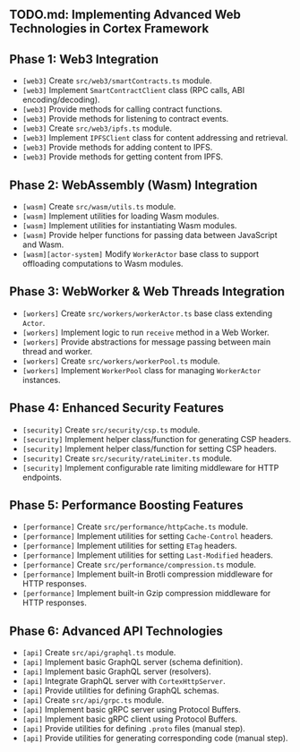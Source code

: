 ## TODO.md: Implementing Advanced Web Technologies in Cortex Framework

## Phase 1: Web3 Integration
*   `[web3]` Create `src/web3/smartContracts.ts` module.
*   `[web3]` Implement `SmartContractClient` class (RPC calls, ABI encoding/decoding).
*   `[web3]` Provide methods for calling contract functions.
*   `[web3]` Provide methods for listening to contract events.
*   `[web3]` Create `src/web3/ipfs.ts` module.
*   `[web3]` Implement `IPFSClient` class for content addressing and retrieval.
*   `[web3]` Provide methods for adding content to IPFS.
*   `[web3]` Provide methods for getting content from IPFS.

## Phase 2: WebAssembly (Wasm) Integration
*   `[wasm]` Create `src/wasm/utils.ts` module.
*   `[wasm]` Implement utilities for loading Wasm modules.
*   `[wasm]` Implement utilities for instantiating Wasm modules.
*   `[wasm]` Provide helper functions for passing data between JavaScript and Wasm.
*   `[wasm][actor-system]` Modify `WorkerActor` base class to support offloading computations to Wasm modules.

## Phase 3: WebWorker & Web Threads Integration
*   `[workers]` Create `src/workers/workerActor.ts` base class extending `Actor`.
*   `[workers]` Implement logic to run `receive` method in a Web Worker.
*   `[workers]` Provide abstractions for message passing between main thread and worker.
*   `[workers]` Create `src/workers/workerPool.ts` module.
*   `[workers]` Implement `WorkerPool` class for managing `WorkerActor` instances.

## Phase 4: Enhanced Security Features
*   `[security]` Create `src/security/csp.ts` module.
*   `[security]` Implement helper class/function for generating CSP headers.
*   `[security]` Implement helper class/function for setting CSP headers.
*   `[security]` Create `src/security/rateLimiter.ts` module.
*   `[security]` Implement configurable rate limiting middleware for HTTP endpoints.

## Phase 5: Performance Boosting Features
*   `[performance]` Create `src/performance/httpCache.ts` module.
*   `[performance]` Implement utilities for setting `Cache-Control` headers.
*   `[performance]` Implement utilities for setting `ETag` headers.
*   `[performance]` Implement utilities for setting `Last-Modified` headers.
*   `[performance]` Create `src/performance/compression.ts` module.
*   `[performance]` Implement built-in Brotli compression middleware for HTTP responses.
*   `[performance]` Implement built-in Gzip compression middleware for HTTP responses.

## Phase 6: Advanced API Technologies
*   `[api]` Create `src/api/graphql.ts` module.
*   `[api]` Implement basic GraphQL server (schema definition).
*   `[api]` Implement basic GraphQL server (resolvers).
*   `[api]` Integrate GraphQL server with `CortexHttpServer`.
*   `[api]` Provide utilities for defining GraphQL schemas.
*   `[api]` Create `src/api/grpc.ts` module.
*   `[api]` Implement basic gRPC server using Protocol Buffers.
*   `[api]` Implement basic gRPC client using Protocol Buffers.
*   `[api]` Provide utilities for defining `.proto` files (manual step).
*   `[api]` Provide utilities for generating corresponding code (manual step).